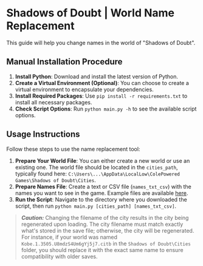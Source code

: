 # Shadows of Doubt | World Name Replacement

This guide will help you change names in the world of "Shadows of Doubt".

## Manual Installation Procedure

1. **Install Python**: Download and install the latest version of Python.
2. **Create a Virtual Environment (Optional)**: You can choose to create a virtual environment to encapsulate your dependencies.
3. **Install Required Packages**: Use `pip install -r requirements.txt` to install all necessary packages.
4. **Check Script Options**: Run `python main.py -h` to see the available script options.

## Usage Instructions

Follow these steps to use the name replacement tool:

1. **Prepare Your World File**: You can either create a new world or use an existing one. The world file should be located in the `cities_path`, typically found here: `C:\Users\...\AppData\LocalLow\ColePowered Games\Shadows of Doubt\Cities`.
2. **Prepare Names File**: Create a text or CSV file (`names_txt_csv`) with the names you want to see in the game. Example files are available [here](https://github.com/htkg/sod-replace-names/tree/main/input).
3. **Run the Script**: Navigate to the directory where you downloaded the script, then run `python main.py [cities_path] [names_txt_csv]`.

> **_Caution:_** Changing the filename of the city results in the city being regenerated upon loading. The city filename must match exactly what's stored in the save file; otherwise, the city will be regenerated. For instance, if your world was named `Kobe.1.3505.U8mdzS4Um6gYj5j7.citb` in the `Shadows of Doubt\Cities` folder, you should replace it with the exact same name to ensure compatibility with older saves.